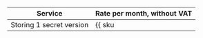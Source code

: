 | Service | Rate per month, without VAT |
| ----- | ----- |
| Storing 1 secret version | {{ sku|USD|lockbox.storage.v1.active_secrets|month|string }} |
